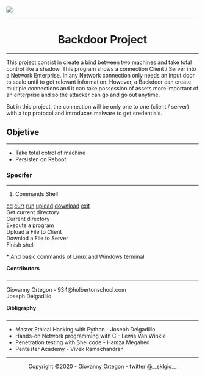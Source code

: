  <!DOCTYPE html>
<html>
<head>
<link rel="stylesheet" href="https://stackpath.bootstrapcdn.com/bootstrap/4.4.1/css/bootstrap.min.css" integrity="sha384-Vkoo8x4CGsO3+Hhxv8T/Q5PaXtkKtu6ug5TOeNV6gBiFeWPGFN9MuhOf23Q9Ifjh" crossorigin="anonymous">
<script src="https://code.jquery.com/jquery-3.4.1.slim.min.js" integrity="sha384-J6qa4849blE2+poT4WnyKhv5vZF5SrPo0iEjwBvKU7imGFAV0wwj1yYfoRSJoZ+n" crossorigin="anonymous"></script>
<script src="https://cdn.jsdelivr.net/npm/popper.js@1.16.0/dist/umd/popper.min.js" integrity="sha384-Q6E9RHvbIyZFJoft+2mJbHaEWldlvI9IOYy5n3zV9zzTtmI3UksdQRVvoxMfooAo" crossorigin="anonymous"></script>
<script src="https://stackpath.bootstrapcdn.com/bootstrap/4.4.1/js/bootstrap.min.js" integrity="sha384-wfSDF2E50Y2D1uUdj0O3uMBJnjuUD4Ih7YwaYd1iqfktj0Uod8GCExl3Og8ifwB6" crossorigin="anonymous"></script>
</head>
<style>
body{
	padding: 20px;
	marging: 20px;
}
h4{
	margin: 0px;
	padding-bottom: 10px;
}
img {
	display: block;
	margin: auto;
}
h1 {
text-align: center;
	}
p.spec{
	margin: 10px, 0, 10px;
}
ul.author{
	font-size: 14px;
	margin: 0px, 0px, 0px, 0px;
	list-style-type: none;
	padding: 0px;
}
ul.obj
ul.bio{
	list-style-type: square;
}
.breadcrumb{
		width: 412px; 
	}
#main{
	margin: 0;
	padding: 30px, 0, 10px, 0;
}
.footer{
	text-align: center
}
</style>
<script>
	
</script>
<body>

<div class="d-flex flex-column">

<div class="p-2">
<img src="https://d2z6c3c3r6k4bx.cloudfront.net/uploads/event/logo/1061432/a991d937097e8176adf1ea7196beb80f.png">
<hr>
<h1>Backdoor Project</h1>
<hr>
<p>
This project consist in create a bind between two machines and take total control like a shadow. This program shows a connection Client / Server into a Network Enterprise. In any Network connection only needs an input door to scale until to get relevant information. However, a Backdoor can create multiple connections and it can take possession of assets more important of an enterprise and so the attacker can go and go out anytime.
</p>
<p>
But in this project, the connection will be only one to one (client / server) with a tcp protocol and introduces malware to get credentials.
</p>
<h2 class="obj">Objetive</h2>
<hr>
<ul>
<li>Take total cotrol of machine</li>
<li>Persisten on Reboot</li>
</ul>
</div>

<div id="main" class="p-2">
<h3>Specifer</h3>
<hr>
<nav aria-label="breadcrumb">
  <ol class="breadcrumb">
    <li class="breadcrumb-item active" aria-current="page">Commands Shell</li>
  </ol>
</nav>

<div class="row">
  <div class="col-4">
    <div class="list-group" id="list-tab" role="tablist">
      <a class="list-group-item list-group-item-action active" id="list-home-list" data-toggle="list" href="#list-home" role="tab" aria-controls="home">cd</a>
      <a class="list-group-item list-group-item-action" id="list-profile-list" data-toggle="list" href="#list-profile" role="tab" aria-controls="profile">curr</a>
      <a class="list-group-item list-group-item-action" id="list-messages-list" data-toggle="list" href="#list-messages" role="tab" aria-controls="messages">run</a>
      <a class="list-group-item list-group-item-action" id="list-settings-list" data-toggle="list" href="#list-settings" role="tab" aria-controls="settings">upload</a>
      <a class="list-group-item list-group-item-action" id="list-settings-list" data-toggle="list" href="#list-settings" role="tab" aria-controls="settings">download</a>
      <a class="list-group-item list-group-item-action" id="list-settings-list" data-toggle="list" href="#list-settings" role="tab" aria-controls="settings">exit</a>
    </div>
  </div>
  <div class="col-8">
    <div class="tab-content" id="nav-tabContent">
      <div class="tab-pane fade show active" id="list-home" role="tabpanel" aria-labelledby="list-home-list">Get current directory</div>
      <div class="tab-pane fade" id="list-profile" role="tabpanel" aria-labelledby="list-profile-list">Current directory</div>
      <div class="tab-pane fade" id="list-messages" role="tabpanel" aria-labelledby="list-messages-list">Execute a program</div>
      <div class="tab-pane fade" id="list-settings" role="tabpanel" aria-labelledby="list-settings-list">Upload a File to Client</div>
      <div class="tab-pane fade" id="list-settings" role="tabpanel" aria-labelledby="list-settings-list">Downlod a File to Server</div>
      <div class="tab-pane fade" id="list-settings" role="tabpanel" aria-labelledby="list-settings-list">Finish shell</div>
    </div>
  </div>
</div>
<p class="spec">
* And basic commands of Linux and Windows terminal
</p>
</div>

<div class="p-2">
<h4 id="con">Contributors</h4>
<hr>
<ul class="author" >
<li>Giovanny Ortegon - 934@holbertonschool.com</li>
<li>Joseph Delgadillo</li>
</ul>
<h4>Bibligraphy</h4>
<hr>
<ul class="bio">
<li>Master Ethical Hacking with Python - Joseph Delgadillo</li>
<li>Hands-on Network programming with C - Lewis Van Winkle</li>
<li>Penetration testing with Shellcode - Hamza Megahed</li>
<li>Pentester Academy - Vivek Ramachandran</li>
</div>

<div class="p-2 footer">
<hr>
Copyright &copy;2020 - Giovanny Ortegon - twitter <a href="https://twitter.com/__sklgio__">@__sklgio__</a>
</div>
</div>
</body>
</html> 
